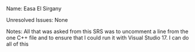 Name: Easa El Sirgany

Unresolved Issues: None

Notes: All that was asked from this SRS was to uncomment a line from the one C++ file
		and to ensure that I could run it with Visual Studio 17. I can do all of this


###
